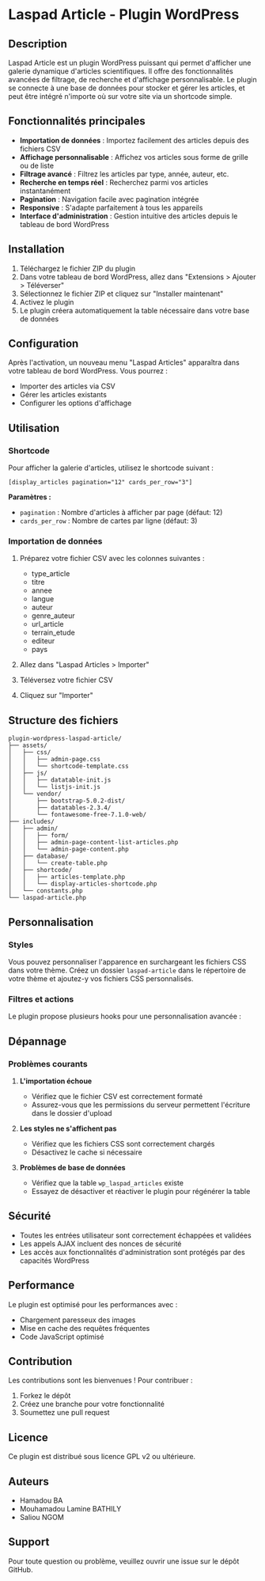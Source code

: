 # Laspad Article - Plugin WordPress

## Description

Laspad Article est un plugin WordPress puissant qui permet d'afficher une galerie dynamique d'articles scientifiques. Il offre des fonctionnalités avancées de filtrage, de recherche et d'affichage personnalisable. Le plugin se connecte à une base de données pour stocker et gérer les articles, et peut être intégré n'importe où sur votre site via un shortcode simple.

## Fonctionnalités principales

- **Importation de données** : Importez facilement des articles depuis des fichiers CSV
- **Affichage personnalisable** : Affichez vos articles sous forme de grille ou de liste
- **Filtrage avancé** : Filtrez les articles par type, année, auteur, etc.
- **Recherche en temps réel** : Recherchez parmi vos articles instantanément
- **Pagination** : Navigation facile avec pagination intégrée
- **Responsive** : S'adapte parfaitement à tous les appareils
- **Interface d'administration** : Gestion intuitive des articles depuis le tableau de bord WordPress

## Installation

1. Téléchargez le fichier ZIP du plugin
2. Dans votre tableau de bord WordPress, allez dans "Extensions > Ajouter > Téléverser"
3. Sélectionnez le fichier ZIP et cliquez sur "Installer maintenant"
4. Activez le plugin
5. Le plugin créera automatiquement la table nécessaire dans votre base de données

## Configuration

Après l'activation, un nouveau menu "Laspad Articles" apparaîtra dans votre tableau de bord WordPress. Vous pourrez :

- Importer des articles via CSV
- Gérer les articles existants
- Configurer les options d'affichage

## Utilisation

### Shortcode

Pour afficher la galerie d'articles, utilisez le shortcode suivant :

```
[display_articles pagination="12" cards_per_row="3"]
```

**Paramètres :**
- `pagination` : Nombre d'articles à afficher par page (défaut: 12)
- `cards_per_row` : Nombre de cartes par ligne (défaut: 3)

### Importation de données

1. Préparez votre fichier CSV avec les colonnes suivantes :
   - type_article
   - titre
   - annee
   - langue
   - auteur
   - genre_auteur
   - url_article
   - terrain_etude
   - editeur
   - pays

2. Allez dans "Laspad Articles > Importer"
3. Téléversez votre fichier CSV
4. Cliquez sur "Importer"

## Structure des fichiers

```
plugin-wordpress-laspad-article/
├── assets/
│   ├── css/
│   │   ├── admin-page.css
│   │   └── shortcode-template.css
│   ├── js/
│   │   ├── datatable-init.js
│   │   └── listjs-init.js
│   └── vendor/
│       ├── bootstrap-5.0.2-dist/
│       ├── datatables-2.3.4/
│       └── fontawesome-free-7.1.0-web/
├── includes/
│   ├── admin/
│   │   ├── form/
│   │   ├── admin-page-content-list-articles.php
│   │   └── admin-page-content.php
│   ├── database/
│   │   └── create-table.php
│   ├── shortcode/
│   │   ├── articles-template.php
│   │   └── display-articles-shortcode.php
│   └── constants.php
└── laspad-article.php
```

## Personnalisation

### Styles

Vous pouvez personnaliser l'apparence en surchargeant les fichiers CSS dans votre thème. Créez un dossier `laspad-article` dans le répertoire de votre thème et ajoutez-y vos fichiers CSS personnalisés.

### Filtres et actions

Le plugin propose plusieurs hooks pour une personnalisation avancée :


## Dépannage

### Problèmes courants

1. **L'importation échoue**
   - Vérifiez que le fichier CSV est correctement formaté
   - Assurez-vous que les permissions du serveur permettent l'écriture dans le dossier d'upload

2. **Les styles ne s'affichent pas**
   - Vérifiez que les fichiers CSS sont correctement chargés
   - Désactivez le cache si nécessaire

3. **Problèmes de base de données**
   - Vérifiez que la table `wp_laspad_articles` existe
   - Essayez de désactiver et réactiver le plugin pour régénérer la table

## Sécurité

- Toutes les entrées utilisateur sont correctement échappées et validées
- Les appels AJAX incluent des nonces de sécurité
- Les accès aux fonctionnalités d'administration sont protégés par des capacités WordPress

## Performance

Le plugin est optimisé pour les performances avec :
- Chargement paresseux des images
- Mise en cache des requêtes fréquentes
- Code JavaScript optimisé

## Contribution

Les contributions sont les bienvenues ! Pour contribuer :

1. Forkez le dépôt
2. Créez une branche pour votre fonctionnalité
3. Soumettez une pull request

## Licence

Ce plugin est distribué sous licence GPL v2 ou ultérieure.

## Auteurs

- Hamadou BA
- Mouhamadou Lamine BATHILY
- Saliou NGOM

## Support

Pour toute question ou problème, veuillez ouvrir une issue sur le dépôt GitHub.
